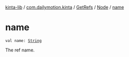 [kinta-lib](../../../index.md) / [com.dailymotion.kinta](../../index.md) / [GetRefs](../index.md) / [Node](index.md) / [name](./name.md)

# name

`val name: `[`String`](https://kotlinlang.org/api/latest/jvm/stdlib/kotlin/-string/index.html)

The ref name.

